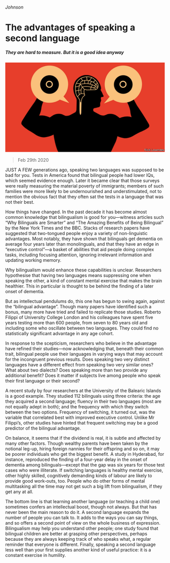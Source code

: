 ###### Johnson

# The advantages of speaking a second language 

##### They are hard to measure. But it is a good idea anyway 

![image](images/20200229_BKD001.jpg) 

> Feb 29th 2020 

JUST A FEW generations ago, speaking two languages was supposed to be bad for you. Tests in America found that bilingual people had lower IQs, which seemed evidence enough. Later it became clear that those surveys were really measuring the material poverty of immigrants; members of such families were more likely to be undernourished and understimulated, not to mention the obvious fact that they often sat the tests in a language that was not their best.

How things have changed. In the past decade it has become almost common knowledge that bilingualism is good for you—witness articles such “Why Bilinguals are Smarter” and “The Amazing Benefits of Being Bilingual” by the New York Times and the BBC. Stacks of research papers have suggested that two-tongued people enjoy a variety of non-linguistic advantages. Most notably, they have shown that bilinguals get dementia on average four years later than monolinguals, and that they have an edge in “executive control”—a basket of abilities that aid people doing complex tasks, including focusing attention, ignoring irrelevant information and updating working memory.


Why bilingualism would enhance these capabilities is unclear. Researchers hypothesise that having two languages means suppressing one when speaking the other, a kind of constant mental exercise that makes the brain healthier. This in particular is thought to be behind the finding of a later onset of dementia.

But as intellectual pendulums do, this one has begun to swing again, against the “bilingual advantage”. Though many papers have identified such a bonus, many more have tried and failed to replicate those studies. Roberto Filippi of University College London and his colleagues have spent five years testing more than 600 people, from seven to 80 years old and including some who oscillate between two languages. They could find no statistically significant advantage in any age cohort.

In response to the scepticism, researchers who believe in the advantage have refined their studies—now acknowledging that, beneath their common trait, bilingual people use their languages in varying ways that may account for the incongruent previous results. Does speaking two very distinct languages have a different effect from speaking two very similar ones? What about two dialects? Does speaking more than two provide any additional benefit? Does it matter if subjects live among people who speak their first language or their second?

A recent study by four researchers at the University of the Balearic Islands is a good example. They studied 112 bilinguals using three criteria: the age they acquired a second language; fluency in their two languages (most are not equally adept in both); and the frequency with which they switch between the two options. Frequency of switching, it turned out, was the variable that correlated best with improved executive control. Unlike Mr Filippi’s, other studies have hinted that frequent switching may be a good predictor of the bilingual advantage.

On balance, it seems that if the dividend is real, it is subtle and affected by many other factors. Though wealthy parents have been taken by the notional leg-up, hiring foreign nannies for their offspring and so on, it may be poorer individuals who get the biggest benefit. A study in Hyderabad, for instance, reproduced the finding of a four-year delay in the onset of dementia among bilinguals—except that the gap was six years for those test cases who were illiterate. If switching languages is healthy mental exercise, other highly skilled, cognitively demanding kinds of labour are likely to provide good work-outs, too. People who do other forms of mental multitasking all the time may not get such a big lift from bilingualism, if they get any at all.

The bottom line is that learning another language (or teaching a child one) sometimes confers an intellectual boost, though not always. But that has never been the main reason to do it. A second language expands the number of people you can talk to. It adds to the ways you can say things, and so offers a second point of view on the whole business of expression. Bilingualism may help you understand other people; one study found that bilingual children are better at grasping other perspectives, perhaps because they are always keeping track of who speaks what, a regular reminder that everyone is different. Finally, speaking a second language less well than your first supplies another kind of useful practice: it is a constant exercise in humility.

